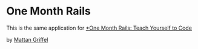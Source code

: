 # One Month Rails

This is the same application for 
[*One Month Rails: Teach Yourself to Code](http://onemonthrails.com)

by [Mattan Griffel](http://mattangriffel.com)



